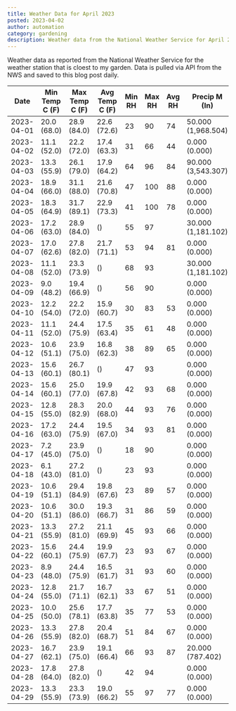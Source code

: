 ```yaml
---
title: Weather Data for April 2023
posted: 2023-04-02
author: automation
category: gardening
description: Weather data from the National Weather Service for April 2023
---
```


Weather data as reported from the National Weather Service for the weather station 
that is cloest to my garden. Data is pulled via API from the NWS and saved to this 
blog post daily.

|Date|Min Temp C (F)|Max Temp C (F)|Avg Temp C (F)|Min RH|Max RH|Avg RH|Precip M (In)|Avg Precip/Hr|
|---|---|---|---|---|---|---|---|---|
|2023-04-01|20.0 (68.0)|28.9 (84.0)|22.6 (72.6)|23|90|74|50.000 (1,968.504)|51.803 (51.803)|
|2023-04-02|11.1 (52.0)|22.2 (72.0)|17.4 (63.3)|31|66|44|0.000 (0.000)|0.000 (0.000)|
|2023-04-03|13.3 (55.9)|26.1 (79.0)|17.9 (64.2)|64|96|84|90.000 (3,543.307)|82.402 (82.402)|
|2023-04-04|18.9 (66.0)|31.1 (88.0)|21.6 (70.8)|47|100|88|0.000 (0.000)|0.000 (0.000)|
|2023-04-05|18.3 (64.9)|31.7 (89.1)|22.9 (73.3)|41|100|78|0.000 (0.000)|0.000 (0.000)|
|2023-04-06|17.2 (63.0)|28.9 (84.0)| ()|55|97||30.000 (1,181.102)|36.909 (36.909)|
|2023-04-07|17.0 (62.6)|27.8 (82.0)|21.7 (71.1)|53|94|81|0.000 (0.000)|0.000 (0.000)|
|2023-04-08|11.1 (52.0)|23.3 (73.9)| ()|68|93||30.000 (1,181.102)|25.676 (25.676)|
|2023-04-09|9.0 (48.2)|19.4 (66.9)| ()|56|90||0.000 (0.000)|0.000 (0.000)|
|2023-04-10|12.2 (54.0)|22.2 (72.0)|15.9 (60.7)|30|83|53|0.000 (0.000)|0.000 (0.000)|
|2023-04-11|11.1 (52.0)|24.4 (75.9)|17.5 (63.4)|35|61|48|0.000 (0.000)|0.000 (0.000)|
|2023-04-12|10.6 (51.1)|23.9 (75.0)|16.8 (62.3)|38|89|65|0.000 (0.000)|0.000 (0.000)|
|2023-04-13|15.6 (60.1)|26.7 (80.1)| ()|47|93||0.000 (0.000)|0.000 (0.000)|
|2023-04-14|15.6 (60.1)|25.0 (77.0)|19.9 (67.8)|42|93|68|0.000 (0.000)|0.000 (0.000)|
|2023-04-15|12.8 (55.0)|28.3 (82.9)|20.0 (68.0)|44|93|76|0.000 (0.000)|0.000 (0.000)|
|2023-04-16|17.2 (63.0)|24.4 (75.9)|19.5 (67.0)|34|93|81|0.000 (0.000)|0.000 (0.000)|
|2023-04-17|7.2 (45.0)|23.9 (75.0)| ()|18|90||0.000 (0.000)|0.000 (0.000)|
|2023-04-18|6.1 (43.0)|27.2 (81.0)| ()|23|93||0.000 (0.000)|0.000 (0.000)|
|2023-04-19|10.6 (51.1)|29.4 (84.9)|19.8 (67.6)|23|89|57|0.000 (0.000)|0.000 (0.000)|
|2023-04-20|10.6 (51.1)|30.0 (86.0)|19.3 (66.7)|31|86|59|0.000 (0.000)|0.000 (0.000)|
|2023-04-21|13.3 (55.9)|27.2 (81.0)|21.1 (69.9)|45|93|66|0.000 (0.000)|0.000 (0.000)|
|2023-04-22|15.6 (60.1)|24.4 (75.9)|19.9 (67.7)|23|93|67|0.000 (0.000)|0.000 (0.000)|
|2023-04-23|8.9 (48.0)|24.4 (75.9)|16.5 (61.7)|31|93|60|0.000 (0.000)|0.000 (0.000)|
|2023-04-24|12.8 (55.0)|21.7 (71.1)|16.7 (62.1)|33|67|51|0.000 (0.000)|0.000 (0.000)|
|2023-04-25|10.0 (50.0)|25.6 (78.1)|17.7 (63.8)|35|77|53|0.000 (0.000)|0.000 (0.000)|
|2023-04-26|13.3 (55.9)|27.8 (82.0)|20.4 (68.7)|51|84|67|0.000 (0.000)|0.000 (0.000)|
|2023-04-27|16.7 (62.1)|23.9 (75.0)|19.1 (66.4)|66|93|87|20.000 (787.402)|23.159 (23.159)|
|2023-04-28|17.8 (64.0)|27.8 (82.0)| ()|42|94||0.000 (0.000)|0.000 (0.000)|
|2023-04-29|13.3 (55.9)|23.3 (73.9)|19.0 (66.2)|55|97|77|0.000 (0.000)|0.000 (0.000)|
